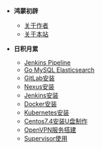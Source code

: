* **鸿蒙初辟**
    * [关于作者](about.md)
    * [关于本站](website.md)
  
* **日积月累**
    * [Jenkins Pipeline](jenkins-pipeline.md)
    * [Go MySQL Elasticsearch](go-mysql-elasticsearch.md)
    * [GitLab安装](gitlab.md)
    * [Nexus安装](nexus.md)
    * [Jenkins安装](jenkins.md)
    * [Docker安装](docker.md)
    * [Kubernetes安装](kubernetes.md)
    * [Centos7.4安装U盘制作](centos.md)
    * [OpenVPN服务搭建](openvpn.md)
    * [Supervisor使用](supervisor.md)